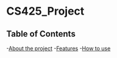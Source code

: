 # CS425_Project

## Table of Contents
-[About the project](#about-the-project)
-[Features](#features)
-[How to use](#how-to-use)
